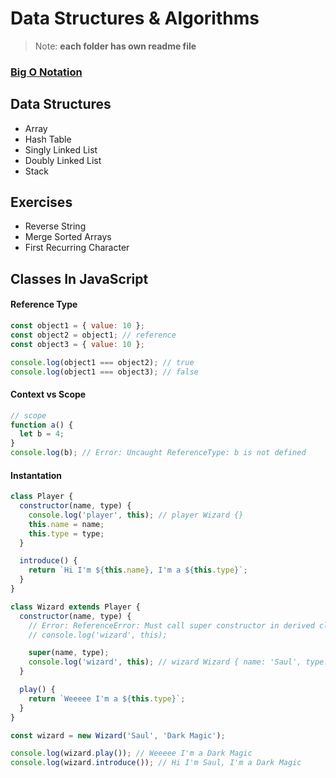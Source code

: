 # Data Structures & Algorithms

> Note: **each folder has own readme file**

### [Big O Notation](https://github.com/saulgavrilov/data-structures-and-algorithms/tree/main/big-o-notation)

## Data Structures

- Array
- Hash Table
- Singly Linked List
- Doubly Linked List
- Stack

## Exercises

- Reverse String
- Merge Sorted Arrays
- First Recurring Character

## Classes In JavaScript

#### Reference Type

```js
const object1 = { value: 10 };
const object2 = object1; // reference
const object3 = { value: 10 };

console.log(object1 === object2); // true
console.log(object1 === object3); // false
```

#### Context vs Scope

```js
// scope
function a() {
  let b = 4;
}
console.log(b); // Error: Uncaught ReferenceType: b is not defined
```

#### Instantation

```js
class Player {
  constructor(name, type) {
    console.log('player', this); // player Wizard {}
    this.name = name;
    this.type = type;
  }

  introduce() {
    return `Hi I'm ${this.name}, I'm a ${this.type}`;
  }
}

class Wizard extends Player {
  constructor(name, type) {
    // Error: ReferenceError: Must call super constructor in derived class before accessing 'this' or returning from derived constructor
    // console.log('wizard', this);

    super(name, type);
    console.log('wizard', this); // wizard Wizard { name: 'Saul', type: 'Dark Magic' }
  }

  play() {
    return `Weeeee I'm a ${this.type}`;
  }
}

const wizard = new Wizard('Saul', 'Dark Magic');

console.log(wizard.play()); // Weeeee I'm a Dark Magic
console.log(wizard.introduce()); // Hi I'm Saul, I'm a Dark Magic
```
